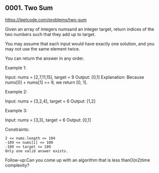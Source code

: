 ## 0001. Two Sum

https://leetcode.com/problems/two-sum

Given an array of integers numsand an integer target, return indices of the two numbers such that they add up to target.

You may assume that each input would have exactly one solution, and you may not use the same element twice.

You can return the answer in any order.


Example 1:

Input: nums = [2,7,11,15], target = 9
Output: [0,1]
Explanation: Because nums[0] + nums[1] == 9, we return [0, 1].


Example 2:

Input: nums = [3,2,4], target = 6
Output: [1,2]


Example 3:

Input: nums = [3,3], target = 6
Output: [0,1]



Constraints:


	2 <= nums.length <= 104
	-109 <= nums[i] <= 109
	-109 <= target <= 109
	Only one valid answer exists.



Follow-up:Can you come up with an algorithm that is less thanO(n2)time complexity?